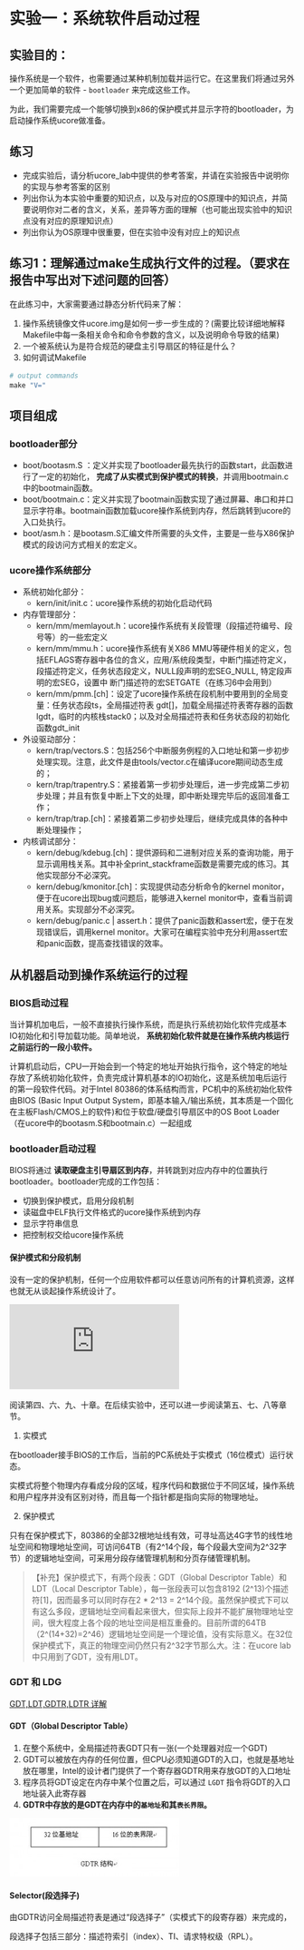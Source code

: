 # 实验一：系统软件启动过程

## 实验目的：

操作系统是一个软件，也需要通过某种机制加载并运行它。在这里我们将通过另外一个更加简单的软件 - `bootloader` 来完成这些工作。

为此，我们需要完成一个能够切换到x86的保护模式并显示字符的bootloader，为启动操作系统ucore做准备。

## 练习

- 完成实验后，请分析ucore_lab中提供的参考答案，并请在实验报告中说明你的实现与参考答案的区别
- 列出你认为本实验中重要的知识点，以及与对应的OS原理中的知识点，并简要说明你对二者的含义，关系，差异等方面的理解（也可能出现实验中的知识点没有对应的原理知识点）
- 列出你认为OS原理中很重要，但在实验中没有对应上的知识点

## 练习1：理解通过make生成执行文件的过程。（要求在报告中写出对下述问题的回答）

在此练习中，大家需要通过静态分析代码来了解：

1. 操作系统镜像文件ucore.img是如何一步一步生成的？(需要比较详细地解释Makefile中每一条相关命令和命令参数的含义，以及说明命令导致的结果)
2. 一个被系统认为是符合规范的硬盘主引导扇区的特征是什么？
3. 如何调试Makefile

```makefile
# output commands
make "V="
```

## 项目组成

### bootloader部分

- boot/bootasm.S ：定义并实现了bootloader最先执行的函数start，此函数进行了一定的初始化， **完成了从实模式到保护模式的转换**，并调用bootmain.c中的bootmain函数。
- boot/bootmain.c：定义并实现了bootmain函数实现了通过屏幕、串口和并口显示字符串。bootmain函数加载ucore操作系统到内存，然后跳转到ucore的入口处执行。
- boot/asm.h：是bootasm.S汇编文件所需要的头文件，主要是一些与X86保护模式的段访问方式相关的宏定义。

### ucore操作系统部分

- 系统初始化部分：
	- kern/init/init.c：ucore操作系统的初始化启动代码
- 内存管理部分：
	- kern/mm/memlayout.h：ucore操作系统有关段管理（段描述符编号、段号等）的一些宏定义
	- kern/mm/mmu.h：ucore操作系统有关X86 MMU等硬件相关的定义，包括EFLAGS寄存器中各位的含义，应用/系统段类型，中断门描述符定义，段描述符定义，任务状态段定义，NULL段声明的宏SEG_NULL, 特定段声明的宏SEG，设置中 断门描述符的宏SETGATE（在练习6中会用到）
	- kern/mm/pmm.[ch]：设定了ucore操作系统在段机制中要用到的全局变量：任务状态段ts，全局描述符表 gdt[]，加载全局描述符表寄存器的函数lgdt，临时的内核栈stack0；以及对全局描述符表和任务状态段的初始化函数gdt_init
- 外设驱动部分：
	- kern/trap/vectors.S：包括256个中断服务例程的入口地址和第一步初步处理实现。注意，此文件是由tools/vector.c在编译ucore期间动态生成的；
	- kern/trap/trapentry.S：紧接着第一步初步处理后，进一步完成第二步初步处理；并且有恢复中断上下文的处理，即中断处理完毕后的返回准备工作；
	- kern/trap/trap.[ch]：紧接着第二步初步处理后，继续完成具体的各种中断处理操作；
- 内核调试部分：
	- kern/debug/kdebug.[ch]：提供源码和二进制对应关系的查询功能，用于显示调用栈关系。其中补全print_stackframe函数是需要完成的练习。其他实现部分不必深究。
	- kern/debug/kmonitor.[ch]：实现提供动态分析命令的kernel monitor，便于在ucore出现bug或问题后，能够进入kernel monitor中，查看当前调用关系。实现部分不必深究。
	- kern/debug/panic.c | assert.h：提供了panic函数和assert宏，便于在发现错误后，调用kernel monitor。大家可在编程实验中充分利用assert宏和panic函数，提高查找错误的效率。

## 从机器启动到操作系统运行的过程

### BIOS启动过程

当计算机加电后，一般不直接执行操作系统，而是执行系统初始化软件完成基本IO初始化和引导加载功能。简单地说， **系统初始化软件就是在操作系统内核运行之前运行的一段小软件。**

计算机启动后，CPU一开始会到一个特定的地址开始执行指令，这个特定的地址存放了系统初始化软件，负责完成计算机基本的IO初始化，这是系统加电后运行的第一段软件代码。对于Intel 80386的体系结构而言，PC机中的系统初始化软件由BIOS (Basic Input Output System，即基本输入/输出系统，其本质是一个固化在主板Flash/CMOS上的软件)和位于软盘/硬盘引导扇区中的OS Boot Loader（在ucore中的bootasm.S和bootmain.c）一起组成

### bootloader启动过程

BIOS将通过 **读取硬盘主引导扇区到内存**，并转跳到对应内存中的位置执行bootloader。bootloader完成的工作包括：

- 切换到保护模式，启用分段机制
- 读磁盘中ELF执行文件格式的ucore操作系统到内存
- 显示字符串信息
- 把控制权交给ucore操作系统

#### 保护模式和分段机制

没有一定的保护机制，任何一个应用软件都可以任意访问所有的计算机资源，这样也就无从谈起操作系统设计了。

![INTEL 80386 PROGRAMMER'S REFERENCE MANUAL 1986](https://css.csail.mit.edu/6.858/2014/readings/i386.pdf)

阅读第四、六、九、十章。在后续实验中，还可以进一步阅读第五、七、八等章节。

1. 实模式

在bootloader接手BIOS的工作后，当前的PC系统处于实模式（16位模式）运行状态。

实模式将整个物理内存看成分段的区域，程序代码和数据位于不同区域，操作系统和用户程序并没有区别对待，而且每一个指针都是指向实际的物理地址。

2. 保护模式

只有在保护模式下，80386的全部32根地址线有效，可寻址高达4G字节的线性地址空间和物理地址空间，可访问64TB（有2^14个段，每个段最大空间为2^32字节）的逻辑地址空间，可采用分段存储管理机制和分页存储管理机制。

>【补充】保护模式下，有两个段表：GDT（Global Descriptor Table）和LDT（Local Descriptor Table），每一张段表可以包含8192 (2^13)个描述符[1]，因而最多可以同时存在2 * 2^13 = 2^14个段。虽然保护模式下可以有这么多段，逻辑地址空间看起来很大，但实际上段并不能扩展物理地址空间，很大程度上各个段的地址空间是相互重叠的。目前所谓的64TB（2^(14+32)=2^46）逻辑地址空间是一个理论值，没有实际意义。在32位保护模式下，真正的物理空间仍然只有2^32字节那么大。注：在ucore lab中只用到了GDT，没有用LDT。

### GDT 和  LDG

[GDT,LDT,GDTR,LDTR 详解](https://blog.csdn.net/chungle2011/article/details/80069703)

#### GDT（Global Descriptor Table）

1. 在整个系统中，全局描述符表GDT只有一张(一个处理器对应一个GDT)
2. GDT可以被放在内存的任何位置，但CPU必须知道GDT的入口，也就是基地址放在哪里，Intel的设计者门提供了一个寄存器GDTR用来存放GDT的入口地址
3. 程序员将GDT设定在内存中某个位置之后，可以通过 `LGDT` 指令将GDT的入口地址装入此寄存器
4. **GDTR中存放的是GDT在内存中的`基地址`和其`表长界限`。**

![GDTR](../pic/GDTR.jpeg)

#### Selector(段选择子)

由GDTR访问全局描述符表是通过“段选择子”（实模式下的段寄存器）来完成的，

段选择子包括三部分：描述符索引（index）、TI、请求特权级（RPL）。


